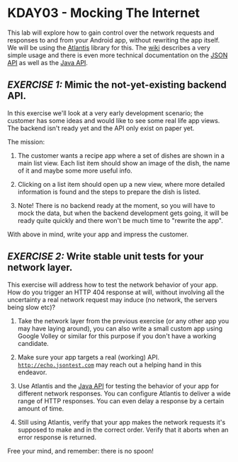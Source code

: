 # KDAY03 - Mocking The Internet

This lab will explore how to gain control over the network requests and responses to and from your Android app, without rewriting the app itself. We will be using the [Atlantis](https://github.com/echsylon/atlantis) library for this. The [wiki](https://github.com/echsylon/atlantis/wiki) describes a very simple usage and there is even more technical documentation on the [JSON API](https://github.com/echsylon/atlantis/wiki/JSON-Configuration-File) as well as the [Java API](https://echsylon.github.io/atlantis/index.html).

## *EXERCISE 1:* Mimic the not-yet-existing backend API.

In this exercise we'll look at a very early development scenario; the customer has some ideas and would like to see some real life app views. The backend isn't ready yet and the API only exist on paper yet.

The mission:

1. The customer wants a recipe app where a set of dishes are shown in a main list view. Each list item should show an image of the dish, the name of it and maybe some more useful info.

2. Clicking on a list item should open up a new view, where more detailed information is found and the steps to prepare the dish is listed.

3. Note! There is no backend ready at the moment, so you will have to mock the data, but when the backend development gets going, it will be ready quite quickly and there won't be much time to "rewrite the app".

With above in mind, write your app and impress the customer.

## *EXERCISE 2:* Write stable unit tests for your network layer.

This exercise will address how to test the network behavior of your app. How do you trigger an HTTP 404 response at will, without involving all the uncertainty a real network request may induce (no network, the servers being slow etc)?

1. Take the network layer from the previous exercise (or any other app you may have laying around), you can also write a small custom app using Google Volley or similar for this purpose if you don't have a working candidate.

2. Make sure your app targets a real (working) API. [`http://echo.jsontest.com`](http://echo.jsontest.com) may reach out a helping hand in this endeavor.

3. Use Atlantis and the [Java API](https://github.com/echsylon/atlantis/wiki) for testing the behavior of your app for different network responses. You can configure Atlantis to deliver a wide range of HTTP responses. You can even delay a response by a certain amount of time.

4. Still using Atlantis, verify that your app makes the network requests it's supposed to make and in the correct order. Verify that it aborts when an error response is returned.

Free your mind, and remember: there is no spoon!
